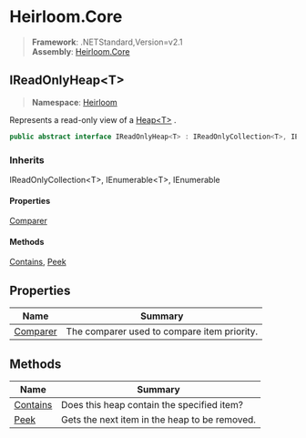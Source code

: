 # Heirloom.Core

> **Framework**: .NETStandard,Version=v2.1  
> **Assembly**: [Heirloom.Core][0]  

## IReadOnlyHeap\<T>

> **Namespace**: [Heirloom][0]  

Represents a read-only view of a [Heap\<T>][1] .

```cs
public abstract interface IReadOnlyHeap<T> : IReadOnlyCollection<T>, IEnumerable<T>, IEnumerable
```

### Inherits

IReadOnlyCollection\<T>, IEnumerable\<T>, IEnumerable

#### Properties

[Comparer][2]

#### Methods

[Contains][3], [Peek][4]

## Properties

| Name          | Summary                                     |
|---------------|---------------------------------------------|
| [Comparer][2] | The comparer used to compare item priority. |

## Methods

| Name          | Summary                                       |
|---------------|-----------------------------------------------|
| [Contains][3] | Does this heap contain the specified item?    |
| [Peek][4]     | Gets the next item in the heap to be removed. |

[0]: ../../Heirloom.Core.md
[1]: Heap[T].md
[2]: IReadOnlyHeap[T]/Comparer.md
[3]: IReadOnlyHeap[T]/Contains.md
[4]: IReadOnlyHeap[T]/Peek.md
